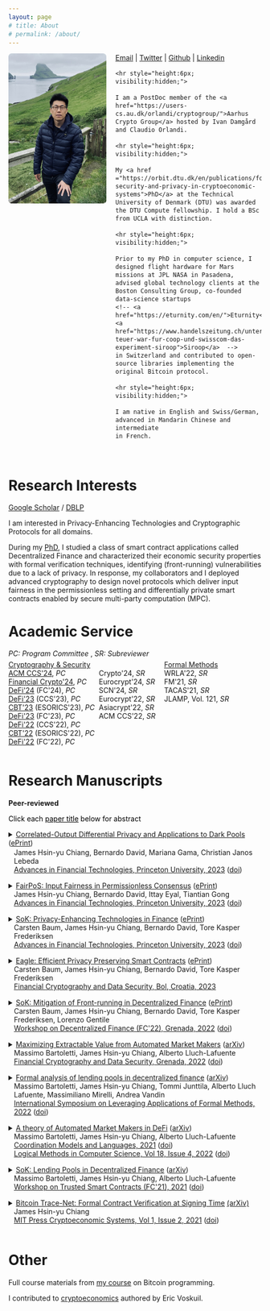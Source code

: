 ```yaml
---
layout: page
# title: About
# permalink: /about/
---
```

<script type="text/x-mathjax-config">
  MathJax.Hub.Config({
    tex2jax: {
      inlineMath: [ ['$','$'], ["\\(","\\)"] ],
      processEscapes: true
    }
  });
</script>

<script
  src="https://cdn.mathjax.org/mathjax/latest/MathJax.js?config=TeX-AMS-MML_HTMLorMML"
  type="text/javascript">
</script>


<div style = "display:inline-block; padding:0px 0px 20px 0px">
  
  <!-- Left column (Picture)-->
  <div style = "width:195px; float:left; padding:0px 18px 5px 0px">
    <img src="images/me2.png">
  </div>

  <!-- Right column (About) -->
  <div style = " padding:0px 0px 0px 0px;" >
    <a href="mailto:james.chiangwu@gmail.com">Email</a> | 
    <a href="https://twitter.com/digi_james">Twitter</a> | 
    <a href="https://github.com/jachiang">Github</a> | 
    <a href="https://www.linkedin.com/in/jameshsinyuchiang">Linkedin</a>

    <hr style="height:6px; visibility:hidden;">

    I am a PostDoc member of the <a href="https://users-cs.au.dk/orlandi/cryptogroup/">Aarhus Crypto Group</a> hosted by Ivan Damgård and Claudio Orlandi. 

    <hr style="height:6px; visibility:hidden;">

    My <a href ="https://orbit.dtu.dk/en/publications/formal-security-and-privacy-in-cryptoeconomic-systems">PhD</a> at the Technical University of Denmark (DTU) was awarded the DTU Compute fellowship. I hold a BSc from UCLA with distinction. 
  
    <hr style="height:6px; visibility:hidden;">

    Prior to my PhD in computer science, I designed flight hardware for Mars missions at JPL NASA in Pasadena, advised global technology clients at the Boston Consulting Group, co-founded data-science startups 
    <!-- <a href="https://eturnity.com/en/">Eturnity</a>, <a href="https://www.handelszeitung.ch/unternehmen/so-teuer-war-fur-coop-und-swisscom-das-experiment-siroop">Siroop</a>  -->
    in Switzerland and contributed to open-source libraries implementing the original Bitcoin protocol.

    <hr style="height:6px; visibility:hidden;">

    I am native in English and Swiss/German, advanced in Mandarin Chinese and intermediate 
    in French.

  </div> 

</div>

# Research Interests

[Google Scholar](https://scholar.google.com/citations?hl=en&user=9NcawdAAAAAJ&view_op=list_works&sortby=pubdate) / [DBLP](https://dblp.uni-trier.de/pid/282/1574.html)

I am interested in Privacy-Enhancing Technologies and Cryptographic Protocols for all domains.

During my <a href ="https://orbit.dtu.dk/en/publications/formal-security-and-privacy-in-cryptoeconomic-systems">PhD</a>, I studied a class of smart contract applications called Decentralized Finance and characterized their economic security properties with formal verification techniques, identifying (front-running) vulnerabilities due to a lack of privacy. In response, my collaborators and I deployed advanced cryptography to design novel protocols which deliver input fairness in the permissionless setting and differentially private smart contracts enabled by secure multi-party computation (MPC). 

# Academic Service

<div style = "padding:0px 0px 5px 0px">
<em>PC: Program Committee</em> , <em>SR: Subreviewer</em>
</div>

<!-- Div containing floating divs ... -->
<div style = "display:inline-block; padding:0px 0px 5px 0px">

<div style = "width:180px; float:left; padding:0px 0px 5px 0px">
  <u>Cryptography & Security</u> <br>
    <a href="https://www.sigsac.org/ccs/CCS2024/">ACM CCS'24</a>, <em>PC</em> <br>
    <a href="https://fc24.ifca.ai/">Financial Crypto'24</a>, <em>PC</em> <br>
    <a href="https://fc24.ifca.ai/defi/">DeFi'24</a> (FC'24), <em>PC</em><br>
    <a href="https://defi.security/">DeFi'23</a> (CCS'23), <em>PC</em> <br>
    <a href="https://deic.uab.cat/cbt/cbt2023/">CBT'23</a> (ESORICS'23), <em>PC</em> <br>
    <a href="https://fc23.ifca.ai/defi/">DeFi'23</a> (FC'23), <em>PC</em><br>
    <a href="https://dl.acm.org/action/showFmPdf?doi=10.1145%2F3560832">DeFi'22</a> (CCS'22), <em>PC</em> <br>
    <a href="https://deic.uab.cat/cbt/cbt2022/">CBT'22</a> (ESORICS'22), <em>PC</em> <br>
    <a href="https://fc22.ifca.ai/defi/">DeFi'22</a> (FC'22), <em>PC</em>
</div>

<div style = "width:130px;  float:left;  padding:0px 0px 5px 0px">
  <br>
  Crypto'24, <em>SR</em> <br>
  Eurocrypt'24, <em>SR</em> <br>
  SCN'24, <em>SR</em> <br>
  Eurocrypt'22, <em>SR</em> <br>
  Asiacrypt'22, <em>SR</em> <br>
  ACM CCS'22, <em>SR</em>   
</div>

<div style = "width:190px;  float:left; padding:0px">
  <u>Formal Methods</u> <br>
  WRLA'22, <em>SR</em> <br>
  FM'21, <em>SR</em> <br>
  TACAS'21, <em>SR</em> <br>
  JLAMP, Vol. 121, <em>SR</em>
</div> 

</div>


# Research Manuscripts

<!-- **Under submission** -->

**Peer-reviewed** 

<span style="color: black">Click each <u>paper title</u> below for abstract</span>

<div style = "padding:0px 0px 15px 0px">
  <!-- begin: title & abstract -->
  <details>
    <summary><u>Correlated-Output Differential Privacy and Applications to Dark Pools</u> (<a href="https://eprint.iacr.org/2023/943">ePrint</a>)</summary>
    <div style = "padding:8px 0px 8px 11px;">
      In the classical setting of differential privacy, a privacy-preserving query is performed on a private database, after which the query result is released to the analyst; a differentially private query ensures that the presence of a single database entry is protected from the analyst’s view. In this work, we contribute the first definitional framework for differential privacy in the trusted curator setting; clients submit private inputs to the trusted curator, which then computes individual outputs privately returned to each client. The adversary is more powerful than the standard setting; it can corrupt up to n − 1 clients and subsequently decide inputs and learn outputs of corrupted parties. In this setting, the adversary also obtains leakage from the honest output that is correlated with a corrupted output. Standard differentially private mechanisms protect client inputs but do not mitigate output correlation leaking arbitrary client information, which can forfeit client privacy completely. We initiate the investigation of a novel notion of correlated output differential privacy to bound the leakage from output correlation in the trusted curator setting. We define the satisfaction of both standard and correlated-output differential privacy as round differential privacy and highlight the relevance of this novel privacy notion to all application domains in the trusted curator model. <br><br>

      We explore round differential privacy in traditional "dark pool" market venues, which promise privacy-preserving trade execution to mitigate front-running; privately submitted trade orders and trade execution are kept private by the trusted venue operator. We observe that dark pools satisfy neither classic nor correlated-output differential privacy; in markets with low trade activity, the adversary may trivially observe recurring, honest trading patterns, and anticipate and front-run future trades. In response, we present the first round differentially private market mechanisms that formally mitigate information leakage from all trading activity of a user. This is achieved with fuzzy order matching, inspired by the standard randomized response mechanism; however, this also introduces a liquidity mismatch as buy and sell orders are not guaranteed to execute pairwise, thereby weakening output correlation; this mismatch is compensated for by a round differentially private liquidity provider mechanism, which freezes a noisy amount of assets from the liquidity provider for the duration of a privacy epoch, but leaves trader balances unaffected. We propose oblivious algorithms for realizing our proposed market mechanisms with secure multi-party computation (MPC) and implement these in the Scale-Mamba Framework using Shamir Secret Sharing based MPC. We demonstrate practical, round differentially private trading with comparable throughput as prior work implementing (traditional) dark pool algorithms in MPC; our experiments demonstrate practicality for both traditional finance and decentralized finance settings.
  </div> 
  </details>
  <!-- begin: authors & venue -->
  <div style = "padding:2px 0px 0px 11px">
    James Hsin-yu Chiang, Bernardo David, Mariana Gama, Christian Janos Lebeda <br>
    <a href="https://aftconf.github.io/aft23/program.html"><u>A</u>dvances in <u>F</u>inancial <u>T</u>echnologies, Princeton University, 2023</a> 
    (<a href ="https://doi.org/10.4230/LIPIcs.AFT.2023.11">doi</a>)
  </div>
</div>

<div style = "padding:0px 0px 15px 0px">
  <!-- begin: title & abstract -->
  <details>
    <summary><u>FairPoS: Input Fairness in Permissionless Consensus</u> (<a href="https://eprint.iacr.org/2022/1442">ePrint</a>)</summary>
    <div style = "padding:8px 0px 8px 11px;" >
      In permissionless consensus, the ordering of transactions or inputs in each block is freely determined by an anonymously elected block leader. A rational block leader will choose an ordering of inputs that maximizes financial gain; the emergence of automatic market makers in decentralized finance enables the block leader to front-run honest trade orders by injecting its own inputs prior to and after honest trades. Front-running is rampant in decentralized finance and reduces the utility of the system by extracting financial value from honest trades and increasing demand for block-space. Current proposals to prevent input order attacks by encrypting user inputs are not permissionless, as they rely on small static committees to perform distributed key generation and threshold decryption. Such committees require party authentication, knowledge of the number of participating parties or do not permit player replaceability and are therefore not permissionless. Moreover, alternative solutions based on sequencing inputs in order of their arrival cannot prevent front-running in an unauthenticated peer-2-peer network where message arrival is adversarially controlled.
      <br><br>
      We present FairPoS, the first consensus protocol to achieve input fairness in the permissionless setting with security against adaptive adversaries in semi-synchronous networks. In FairPoS, the adversary cannot learn the plaintext of any client input before it is included in a block in the chain's common-prefix. Thus, input ordering attacks that depend on observing pending client inputs in the clear are no longer possible. In FairPoS, this is achieved via Delay Encryption (DeFeo et al., EUROCRYPT 2021), a recent cryptographic primitive related to time-lock puzzles, allowing all client inputs in a given round to be encrypted under a key that can only be extracted after enough time has elapsed. In contrast to alternative approaches, the key extraction task in delay encryption can, in principle, be performed by any party in the permissionless setting and requires no distribution of secret key material amongst authenticated parties. However, key extraction requires highly specialized hardware in practice. Thus, FairPoS requires resource-rich staking parties to insert extracted keys into blocks, enabling light-clients to decrypt past inputs and relieving parties who join the execution from decrypting all inputs in the entire chain history. Realizing this in proof-of-stake is non-trivial; naive application of key extraction to proof-of-stake can result in chain stalls lasting the entire key extraction period. We overcome this challenge with a novel key extraction protocol, which tolerates adversarial delays in block delivery intended to prevent key extraction from completing on schedule. Critically, this also enables the adoption of a new longest-extendable-chain rule which allows FairPoS to achieve the same guarantees as Ouroborous Praos against an adaptive adversary.      
    </div>
  </details>
  <!-- begin: authors & venue -->
  <div style = "padding:0px 0px 0px 11px">
    James Hsin-yu Chiang, Bernardo David, Ittay Eyal, Tiantian Gong <br>
    <a href="https://aftconf.github.io/aft23/program.html"><u>A</u>dvances in <u>F</u>inancial <u>T</u>echnologies, Princeton University, 2023</a> 
    (<a href ="https://doi.org/10.4230/LIPIcs.AFT.2023.10">doi</a>)<br>
  </div>
</div>

<div style = "padding:0px 0px 15px 0px">
  <!-- begin: title & abstract -->
  <details>
    <summary><u>SoK: Privacy-Enhancing Technologies in Finance</u> (<a href="https://eprint.iacr.org/2023/122">ePrint</a>)</summary>
    <div style = "padding:8px 0px 8px 11px;" >
      Recent years have seen the emergence of practical advanced cryptographic tools that not only protect data privacy and authenticity, but also allow for jointly processing data from different institutions without sacrificing privacy. The ability to do so has enabled implementations a number of traditional and decentralized financial applications that would have required sacrificing privacy or trusting a third party. The main catalyst of this revolution was the advent of decentralized cryptocurrencies that use public ledgers to register financial transactions, which must be verifiable by any third party, while keeping sensitive data private. Zero Knowledge (ZK) proofs rose to prominence as a solution to this challenge, allowing for the owner of sensitive data (e.g. the identities of users involved in an operation) to convince a third party verifier that a certain operation has been correctly executed without revealing said data. It quickly became clear that performing arbitrary computation on private data from multiple sources by means of secure Multiparty Computation (MPC) and related techniques allows for more powerful financial applications, also in traditional finance.<br><br>
      In this SoK, we categorize the main traditional and decentralized financial applications that can benefit from state-of-the-art Privacy-Enhancing Technologies (PETs) and identify design patterns commonly used when applying PETs in the context of these applications. In particular, we consider the following classes of applications: 1. Identity Management, KYC & AML; and 2. Markets & Settlement; 3. Legal; and 4. Digital Asset Custody. We examine how ZK proofs, MPC and related PETs have been used to tackle the main security challenges in each of these applications. Moreover, we provide an assessment of the technological readiness of each PET in the context of different financial applications according to the availability of: theoretical feasibility results, preliminary benchmarks (in scientific papers) or benchmarks achieving real-world performance (in commercially deployed solutions). Finally, we propose future applications of PETs as Fintech solutions to currently unsolved issues. While we systematize financial applications of PETs at large, we focus mainly on those applications that require privacy preserving computation on data from multiple parties.
    </div>
  </details>
  <!-- begin: authors & venue -->
  <div style = "padding:0px 0px 0px 11px">
  Carsten Baum, James Hsin-yu Chiang, Bernardo David, Tore Kasper Frederiksen<br>
      <a href="https://aftconf.github.io/aft23/program.html"><u>A</u>dvances in <u>F</u>inancial <u>T</u>echnologies, Princeton University, 2023</a> 
      (<a href ="https://doi.org/10.4230/LIPIcs.AFT.2023.12">doi</a>)
  </div>
</div>

<div style = "padding:0px 0px 15px 0px">
  <!-- begin: title & abstract -->
  <details>
    <summary><u>Eagle: Efficient Privacy Preserving Smart Contracts</u> (<a href="https://eprint.iacr.org/2022/1435">ePrint</a>)</summary>
    <div style = "padding:8px 0px 8px 11px;" >
      The proliferation of Decentralised Finance (DeFi) and Decentralised Autonomous Organisations (DAO), which in current form are exposed to front-running of token transactions and proposal voting, demonstrate the need to shield user inputs and internal state from the parties executing smart contracts. In this work we present "Eagle", an efficient UC-secure protocol which efficiently realises a notion of privacy preserving smart contracts where both the amounts of tokens and the auxiliary data given as input to a contract are kept private from all parties but the one providing the input. Prior proposals realizing privacy preserving smart contracts on public, permissionless blockchains generally offer a limited contract functionality or require a trusted third party to manage private inputs and state. We achieve our results through a combination of secure multi-party computation (MPC) and zero-knowledge proofs on Pedersen commitments. Although other approaches leverage MPC in this setting, these incur impractical computational overheads by requiring the computation of cryptographic primitives within MPC.
      <br>
      Our solution achieves security without the computation of cryptographic primitives inside the MPC instance and only requires a constant amount of exponentiations per client input.
    </div>
  </details>
  <!-- begin: authors & venue -->
  <div style = "padding:0px 0px 0px 11px">
    Carsten Baum, James Hsin-yu Chiang, Bernardo David, Tore Kasper Frederiksen <br>
    <a href="https://fc23.ifca.ai/program.html"><u>F</u>inancial <u>C</u>ryptography and Data Security, Bol, Croatia, 2023</a> 
  </div>
</div>

<div style = "padding:0px 0px 15px 0px">
  <!-- begin: title & abstract -->
  <details>
    <summary><u>SoK: Mitigation of Front-running in Decentralized Finance</u> (<a href="https://eprint.iacr.org/2021/1628">ePrint</a>)</summary>
    <div style = "padding:8px 0px 8px 11px;" >
      Front-running is the malicious, and often illegal, act of both manipulating the order of pending trades and injecting additional trades to make a profit at the cost of other users. In decentralized finance (DeFi), front-running strategies exploit both public knowledge of user trades from transactions pending on the network and the miner's ability to determine the final transaction order. Given the financial loss and increased transaction load resulting from adversarial front-running in decentralized finance, novel cryptographic protocols have been proposed to mitigate such attacks in the permission-less blockchain setting. We systematize and discuss the state-of-the-art of front-running mitigation in decentralized finance, and illustrate remaining attacks and open challenges.
    </div>
  </details>
  <!-- begin: authors & venue -->
  <div style = "padding:0px 0px 0px 11px">
    Carsten Baum, James Hsin-yu Chiang, Bernardo David, Tore Kasper Frederiksen, Lorenzo Gentile <br>
    <a href="https://fc22.ifca.ai/defi/program.html">Workshop on <u>De</u>centralized <u>Fi</u>nance (FC'22), Grenada, 2022</a> (<a href ="https://doi.org/10.1007/978-3-031-32415-4_17">doi</a>)
  </div>
</div>

<div style = "padding:0px 0px 15px 0px">
  <!-- begin: title & abstract -->
  <details>
    <summary><u>Maximizing Extractable Value from Automated Market Makers</u> (<a href="https://arxiv.org/abs/2106.01870">arXiv</a>)</summary>
    <div style = "padding:8px 0px 8px 11px;" >
      Automated Market Makers (AMMs) are decentralized applications that allow users to exchange crypto-tokens without the need for a matching exchange order. AMMs are one of the most successful DeFi use cases: indeed, major AMM platforms process a daily volume of transactions worth USD billions. Despite their popularity, AMMs are well-known to suffer from transaction-ordering issues: adversaries can influence the ordering of user transactions, and possibly front-run them with their own, to extract value from AMMs, to the detriment of users. We devise an effective procedure to construct a strategy through which an adversary can maximize the value extracted from user transactions.
    </div>
  </details>
  <!-- begin: authors & venue -->
  <div style = "padding:0px 0px 0px 11px">
    Massimo Bartoletti, James Hsin-yu Chiang, Alberto Lluch-Lafuente <br>
    <a href="https://fc22.ifca.ai/program.html"><u>F</u>inancial <u>C</u>ryptography and Data Security, Grenada, 2022</a> (<a href="https://doi.org/10.1007/978-3-031-18283-9_1">doi</a>)
  </div>
</div>

<div style = "padding:0px 0px 15px 0px">
  <!-- begin: title & abstract -->
  <details>
    <summary><u>Formal analysis of lending pools in decentralized finance</u>  (<a href="https://arxiv.org/abs/2206.01333">arXiv</a>)</summary>
    <div style = "padding:8px 0px 8px 11px;" >
      Decentralised Finance (DeFi) applications constitute an entire financial ecosystem deployed on blockchains. Such applications are based on complex protocols and incentive mechanisms whose financial safety is hard to determine. Besides, their adoption is rapidly growing, hence imperilling an increasingly higher amount of assets. Therefore, accurate formalisation and verification of DeFi applications is essential to assess their safety. We have developed a tool for the formal analysis of one of the most widespread DeFi applications: Lending Pools (LP). This was achieved by leveraging an existing formal model for LPs, the Maude verification environment and the MultiVeStA statistical analyser. The tool supports several analyses including reachability analysis, LTL model checking and statistical model checking. In this paper we show how the tool can be used to analyse several parameters of LPs that are fundamental to assess and predict their behaviour. In particular, we use statistical analysis to search for threshold and reward parameters that minimize the risk of unrecoverable loans. 
    </div>
  </details>
  <!-- begin: authors & venue -->
  <div style = "padding:0px 0px 0px 11px">
    Massimo Bartoletti, James Hsin-yu Chiang, Tommi Junttila, Alberto Lluch Lafuente, Massimiliano Mirelli, Andrea Vandin <br>
    <a href = "https://2022.isola-conference.org/program/"><u>I</u>nternational <u>S</u>ymposium <u>o</u>n <u>L</u>everaging <u>A</u>pplications of Formal Methods, 2022</a> (<a href="https://doi.org/10.1007/978-3-031-19759-8_21">doi</a>)
  </div>
</div>

<div style = "padding:0px 0px 15px 0px">
  <!-- begin: title & abstract -->
  <details>
    <summary><u>A theory of Automated Market Makers in DeFi</u> (<a href="https://arxiv.org/abs/2102.11350v2">arXiv</a>)</summary>
    <div style = "padding:8px 0px 8px 11px;" >
      Automated market makers (AMMs) are one of the most prominent decentralized finance (DeFi) applications. They allow users to exchange units of different types of crypto-assets, without the need to find a counter-party. There are several implementations and models for AMMs, featuring a variety of sophisticated economic mechanisms. We present a theory of AMMs. The core of our theory is an abstract operational model of the interactions between users and AMMs, which can be instantiated with any desired economic design mechanism. We exploit our theory to formally prove a set of fundamental properties of AMMs, characterizing both structural and economic aspects. We do this by abstracting from the actual economic mechanisms used in implementations, by identifying sufficient conditions which ensure the relevant properties. Notably, we devise a general solution to the arbitrage problem, the main game-theoretic foundation behind the economic mechanisms of AMMs. 
    </div>
  </details>
  <!-- begin: authors & venue -->
  <div style = "padding:0px 0px 0px 11px">
    Massimo Bartoletti, James Hsin-yu Chiang, Alberto Lluch-Lafuente <br>
    <a href="https://www.discotec.org/2021/programme"><u>Coordination</u> Models and Languages, 2021</a> (<a href="https://doi.org/10.1007/978-3-030-78142-2_11">doi</a>) <br>
    <a href="https://lmcs.episciences.org/volume/view/id/681"><u>L</u>ogical <u>M</u>ethods in <u>C</u>omputer <u>S</u>cience, Vol 18, Issue 4, 2022</a> (<a href="https://doi.org/10.46298/lmcs-18(4:12)2022">doi</a>) 
  </div>
</div>

<div style = "padding:0px 0px 15px 0px">
  <!-- begin: title & abstract -->
  <details>
    <summary><u>SoK: Lending Pools in Decentralized Finance</u> (<a href="https://arxiv.org/abs/2012.13230">arXiv</a>)<br></summary>
    <div style = "padding:8px 0px 8px 11px;" >
      Lending pools are decentralized applications which allow mutually untrusted users to lend and borrow crypto-assets. These applications feature complex, highly parametric incentive mechanisms to equilibrate the loan market. This complexity makes the behaviour of lending pools difficult to understand and to predict: indeed, ineffective incentives and attacks could potentially lead to emergent unwanted behaviours. Reasoning about lending pools is made even harder by the lack of executable models of their behaviour: to precisely understand how users interact with lending pools, eventually one has to inspect their implementations, where the incentive mechanisms are intertwined with low-level implementation details. Further, the variety of existing implementations makes it difficult to distill the common aspects of lending pools. We systematize the existing knowledge about lending pools, leveraging a new formal model of interactions with users, which reflects the archetypal features of mainstream implementations. This enables us to prove some general properties of lending pools, such as the correct handling of funds, and to precisely describe vulnerabilities and attacks. We also discuss the role of lending pools in the broader context of decentralized finance. 
    </div>
  </details>
  <!-- begin: authors & venue -->
  <div style = "padding:0px 0px 0px 11px">
    Massimo Bartoletti, James Hsin-yu Chiang, Alberto Lluch-Lafuente <br>
    <a href="https://fc21.ifca.ai/wtsc/program.html"><u>W</u>orkshop on <u>T</u>rusted <u>S</u>mart <u>C</u>ontracts (FC'21), 2021</a> (<a href="https://doi.org/10.1007/978-3-662-63958-0_40">doi</a>)
  </div>
</div>

<div style = "padding:0px 0px 15px 0px">
  <!-- begin: title & abstract -->
  <details>
    <summary><u>Bitcoin Trace-Net: Formal Contract Verification at Signing Time</u> <a href="https://arxiv.org/abs/2007.07528">(arXiv)</a></summary>
    <div style = "padding:8px 0px 8px 11px;" >
      Smart contracting protocols promise to regulate the transfer of cryptocurrency amongst participants in a trustless manner. A safe smart contract implementation should ensure that each participant can always append a contract transaction to the blockchain in order move the contract towards secure completion. To this goal, we propose Bitcoin Trace-Net, a contract verification framework which generates an executable symbolic model from the underlying contract implementation. A Trace-Net model consists of a Petri Net formalism enriched with a Dolev-Yao-like actor knowledge model. The explicit symbolic actor knowledge model supports the verification of contracts featuring cryptographic sub-protocols, which may not be observable on the blockchain. Trace-Net is sufficiently expressive to accurately model blockchain semantics such as the delay between a transaction broadcast and its subsequent confirmation, as well as adversarial blockchain reorganizations of finite depths, both of which can break smart contract safety. As an implementation level framework, Trace-Net can be instantiated at run-time to monitor and verify smart contract protocol executions.  
    </div>
  </details>
  <!-- begin: authors & venue -->
  <div style = "padding:0px 0px 0px 11px">
    James Hsin-yu Chiang <br>
    <a href = "https://cryptoeconomicsystems.pubpub.org/vol1-2">MIT Press <u>C</u>rypto<u>e</u>conomic <u>S</u>ystems, Vol 1, Issue 2, 2021</a> (<a href="https://cryptoeconomicsystems.pubpub.org/pub/chiang-trace-net/release/4">doi</a>)
  </div>
</div>


# Other
<div style = "display:inline-block; padding:0px 0px 20px 0px">
Full course materials from <a href="https://teachbitcoin.io/curriculum/">my course</a> on Bitcoin programming.<br>

I contributed to <a href="https://voskuil.org/cryptoeconomics/">cryptoeconomics</a> authored by Eric Voskuil.
</div>
